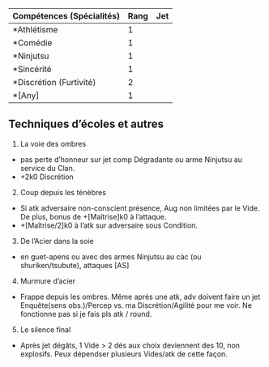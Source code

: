 | Compétences (Spécialités)                     | Rang  | Jet
| --------------------------------------------- | ----- | -------
| *Athlétisme                                   | 1     |
| *Comédie                                      | 1     |
| *Ninjutsu                                     | 1     |
| *Sincérité                                    | 1     |
| *Discrétion (Furtivité)                       | 2     |
| *[Any]                                        | 1     |

## Techniques d’écoles et autres

1. La voie des ombres
  * pas perte d’honneur sur jet comp Dégradante ou arme Ninjutsu au service du
    Clan.
  * +2k0 Discrétion
2. Coup depuis les ténèbres
  * Si atk adversaire non-conscient présence, Aug non limitées par le Vide. De plus,
    bonus de +[Maîtrise]k0 à l’attaque.
  * +[Maîtrise/2]k0 à l’atk sur adversaire sous Condition.
3. De l’Acier dans la soie
  * en guet-apens ou avec des armes Ninjutsu au càc (ou shuriken/tsubute), attaques [AS]
4. Murmure d’acier
  * Frappe depuis les ombres. Même après une atk, adv doivent faire un jet
    Enquête(sens obs.)/Percep vs. ma Discrétion/Agilité pour me voir. Ne fonctionne
    pas si je fais pls atk / round.
5. Le silence final
  * Après jet dégâts, 1 Vide > 2 dés aux choix deviennent des 10, non explosifs.
    Peux dépendser plusieurs Vides/atk de cette façon.
